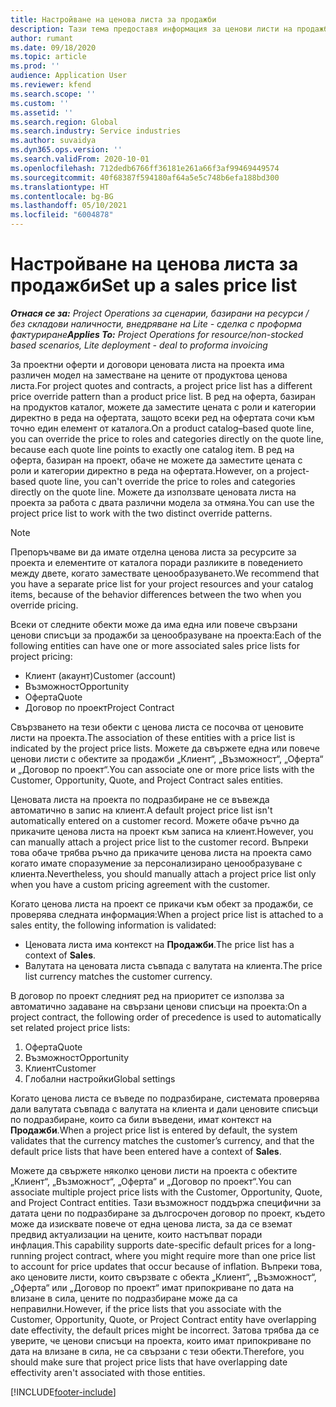 ```yaml
---
title: Настройване на ценова листа за продажби
description: Тази тема предоставя информация за ценови листи на продажби за ценообразуване на проект.
author: rumant
ms.date: 09/18/2020
ms.topic: article
ms.prod: ''
audience: Application User
ms.reviewer: kfend
ms.search.scope: ''
ms.custom: ''
ms.assetid: ''
ms.search.region: Global
ms.search.industry: Service industries
ms.author: suvaidya
ms.dyn365.ops.version: ''
ms.search.validFrom: 2020-10-01
ms.openlocfilehash: 712dedb6766ff36181e261a66f3af99469449574
ms.sourcegitcommit: 40f68387f594180af64a5e5c748b6efa188bd300
ms.translationtype: HT
ms.contentlocale: bg-BG
ms.lasthandoff: 05/10/2021
ms.locfileid: "6004878"
---
```

# <a name="set-up-a-sales-price-list"></a><span data-ttu-id="f8376-103">Настройване на ценова листа за продажби</span><span class="sxs-lookup"><span data-stu-id="f8376-103">Set up a sales price list</span></span>

<span data-ttu-id="f8376-104">_**Отнася се за:** Project Operations за сценарии, базирани на ресурси / без складови наличности, внедряване на Lite - сделка с проформа фактуриране_</span><span class="sxs-lookup"><span data-stu-id="f8376-104">_**Applies To:** Project Operations for resource/non-stocked based scenarios, Lite deployment - deal to proforma invoicing_</span></span>

<span data-ttu-id="f8376-105">За проектни оферти и договори ценовата листа на проекта има различен модел на заместване на цените от продуктова ценова листа.</span><span class="sxs-lookup"><span data-stu-id="f8376-105">For project quotes and contracts, a project price list has a different price override pattern than a product price list.</span></span> <span data-ttu-id="f8376-106">В ред на оферта, базиран на продуктов каталог, можете да заместите цената с роли и категории директно в реда на офертата, защото всеки ред на офертата сочи към точно един елемент от каталога.</span><span class="sxs-lookup"><span data-stu-id="f8376-106">On a product catalog–based quote line, you can override the price to roles and categories directly on the quote line, because each quote line points to exactly one catalog item.</span></span> <span data-ttu-id="f8376-107">В ред на оферта, базиран на проект, обаче не можете да заместите цената с роли и категории директно в реда на офертата.</span><span class="sxs-lookup"><span data-stu-id="f8376-107">However, on a project-based quote line, you can't override the price to roles and categories directly on the quote line.</span></span> <span data-ttu-id="f8376-108">Можете да използвате ценовата листа на проекта за работа с двата различни модела за отмяна.</span><span class="sxs-lookup"><span data-stu-id="f8376-108">You can use the project price list to work with the two distinct override patterns.</span></span>

> [!NOTE]
> <span data-ttu-id="f8376-109">Препоръчваме ви да имате отделна ценова листа за ресурсите за проекта и елементите от каталога поради разликите в поведението между двете, когато замествате ценообразуването.</span><span class="sxs-lookup"><span data-stu-id="f8376-109">We recommend that you have a separate price list for your project resources and your catalog items, because of the behavior differences between the two when you override pricing.</span></span>

<span data-ttu-id="f8376-110">Всеки от следните обекти може да има една или повече свързани ценови списъци за продажби за ценообразуване на проекта:</span><span class="sxs-lookup"><span data-stu-id="f8376-110">Each of the following entities can have one or more associated sales price lists for project pricing:</span></span>

- <span data-ttu-id="f8376-111">Клиент (акаунт)</span><span class="sxs-lookup"><span data-stu-id="f8376-111">Customer (account)</span></span> 
- <span data-ttu-id="f8376-112">Възможност</span><span class="sxs-lookup"><span data-stu-id="f8376-112">Opportunity</span></span> 
- <span data-ttu-id="f8376-113">Оферта</span><span class="sxs-lookup"><span data-stu-id="f8376-113">Quote</span></span> 
- <span data-ttu-id="f8376-114">Договор по проект</span><span class="sxs-lookup"><span data-stu-id="f8376-114">Project Contract</span></span>

<span data-ttu-id="f8376-115">Свързването на тези обекти с ценова листа се посочва от ценовите листи на проекта.</span><span class="sxs-lookup"><span data-stu-id="f8376-115">The association of these entities with a price list is indicated by the project price lists.</span></span> <span data-ttu-id="f8376-116">Можете да свържете една или повече ценови листи с обектите за продажби „Клиент“, „Възможност“, „Оферта“ и „Договор по проект“.</span><span class="sxs-lookup"><span data-stu-id="f8376-116">You can associate one or more price lists with the Customer, Opportunity, Quote, and Project Contract sales entities.</span></span>

<span data-ttu-id="f8376-117">Ценовата листа на проекта по подразбиране не се въвежда автоматично в запис на клиент.</span><span class="sxs-lookup"><span data-stu-id="f8376-117">A default project price list isn't automatically entered on a customer record.</span></span> <span data-ttu-id="f8376-118">Можете обаче ръчно да прикачите ценова листа на проект към записа на клиент.</span><span class="sxs-lookup"><span data-stu-id="f8376-118">However, you can manually attach a project price list to the customer record.</span></span> <span data-ttu-id="f8376-119">Въпреки това обаче трябва ръчно да прикачите ценова листа на проекта само когато имате споразумение за персонализирано ценообразуване с клиента.</span><span class="sxs-lookup"><span data-stu-id="f8376-119">Nevertheless, you should manually attach a project price list only when you have a custom pricing agreement with the customer.</span></span> 

<span data-ttu-id="f8376-120">Когато ценова листа на проект се прикачи към обект за продажби, се проверява следната информация:</span><span class="sxs-lookup"><span data-stu-id="f8376-120">When a project price list is attached to a sales entity, the following information is validated:</span></span>

- <span data-ttu-id="f8376-121">Ценовата листа има контекст на **Продажби**.</span><span class="sxs-lookup"><span data-stu-id="f8376-121">The price list has a context of **Sales**.</span></span> 
- <span data-ttu-id="f8376-122">Валутата на ценовата листа съвпада с валутата на клиента.</span><span class="sxs-lookup"><span data-stu-id="f8376-122">The price list currency matches the customer currency.</span></span> 

<span data-ttu-id="f8376-123">В договор по проект следният ред на приоритет се използва за автоматично задаване на свързани ценови списъци на проекта:</span><span class="sxs-lookup"><span data-stu-id="f8376-123">On a project contract, the following order of precedence is used to automatically set related project price lists:</span></span>

1. <span data-ttu-id="f8376-124">Оферта</span><span class="sxs-lookup"><span data-stu-id="f8376-124">Quote</span></span>
2. <span data-ttu-id="f8376-125">Възможност</span><span class="sxs-lookup"><span data-stu-id="f8376-125">Opportunity</span></span>
3. <span data-ttu-id="f8376-126">Клиент</span><span class="sxs-lookup"><span data-stu-id="f8376-126">Customer</span></span> 
4. <span data-ttu-id="f8376-127">Глобални настройки</span><span class="sxs-lookup"><span data-stu-id="f8376-127">Global settings</span></span> 

<span data-ttu-id="f8376-128">Когато ценова листа се въведе по подразбиране, системата проверява дали валутата съвпада с валутата на клиента и дали ценовите списъци по подразбиране, които са били въведени, имат контекст на **Продажби**.</span><span class="sxs-lookup"><span data-stu-id="f8376-128">When a project price list is entered by default, the system validates that the currency matches the customer’s currency, and that the default price lists that have been entered have a context of **Sales**.</span></span>

<span data-ttu-id="f8376-129">Можете да свържете няколко ценови листи на проекта с обектите „Клиент“, „Възможност“, „Оферта“ и „Договор по проект“.</span><span class="sxs-lookup"><span data-stu-id="f8376-129">You can associate multiple project price lists with the Customer, Opportunity, Quote, and Project Contract entities.</span></span> <span data-ttu-id="f8376-130">Тази възможност поддържа специфични за датата цени по подразбиране за дългосрочен договор по проект, където може да изисквате повече от една ценова листа, за да се вземат предвид актуализации на цените, които настъпват поради инфлация.</span><span class="sxs-lookup"><span data-stu-id="f8376-130">This capability supports date-specific default prices for a long-running project contract, where you might require more than one price list to account for price updates that occur because of inflation.</span></span> <span data-ttu-id="f8376-131">Въпреки това, ако ценовите листи, които свързвате с обекта „Клиент“, „Възможност“, „Оферта“ или „Договор по проект“ имат припокриване по дата на влизане в сила, цените по подразбиране може да са неправилни.</span><span class="sxs-lookup"><span data-stu-id="f8376-131">However, if the price lists that you associate with the Customer, Opportunity, Quote, or Project Contract entity have overlapping date effectivity, the default prices might be incorrect.</span></span> <span data-ttu-id="f8376-132">Затова трябва да се уверите, че ценови списъци на проекта, които имат припокриване по дата на влизане в сила, не са свързани с тези обекти.</span><span class="sxs-lookup"><span data-stu-id="f8376-132">Therefore, you should make sure that project price lists that have overlapping date effectivity aren't associated with those entities.</span></span>


[!INCLUDE[footer-include](../includes/footer-banner.md)]